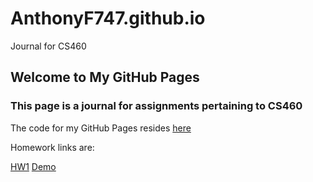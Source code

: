 # AnthonyF747.github.io
Journal for CS460 
## Welcome to My GitHub Pages

### This page is a journal for assignments pertaining to CS460

The code for my GitHub Pages resides [here](https://github.com/AnthonyF747/AnthonyF747.github.io)

Homework links are:


[HW1](https://github.com/AnthonyF747/anthonyfranco.github.io)
[Demo](https://github.com/AnthonyF747/anthonyfranco.github.io/demo/index.html)
